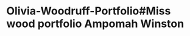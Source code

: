 # Olivia-Woodruff-Portfolio# M i s s   w o o d   p o r t f o l i o   A m p o m a h   W i n s t o n  
 